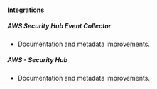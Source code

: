 
#### Integrations

##### AWS Security Hub Event Collector

- Documentation and metadata improvements.

##### AWS - Security Hub

- Documentation and metadata improvements.
